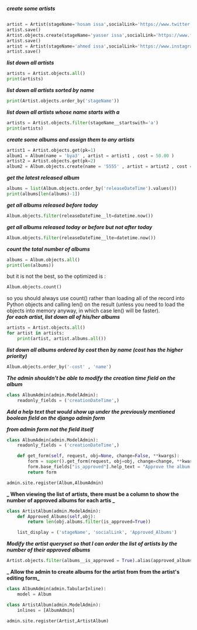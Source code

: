 **_create some artists_**

```python

artist = Artist(stageName='hosam issa',socialLink='https://www.twitter.com/hosamissa')
artist.save()
Artist.objects.create(stageName='yasser issa',socialLink='https://www.facebook.com/yasserissa')
artist.save()
artist = Artist(stageName='ahmed issa',socialLink='https://www.instagram.com/ahmedissa')
artist.save()
```

**_list down all artists_**

```python
artists = Artist.objects.all()
print(artists)
```

**_list down all artists sorted by name_**

```python
print(Artist.objects.order_by('stageName'))
```

**_list down all artists whose name starts with a_**

```python
artists = Artist.objects.filter(stageName__startswith='a')
print(artists)
```

**_create some albums and assign them to any artists_**

```python
artist1 = Artist.objects.get(pk=1)
album1 = Album(name = 'bya3' , artist = artist1 , cost = 50.00 )
artist2 = Artist.objects.get(pk=2)
album2 = Album.objects.create(name = '5555' , artist = artist2 , cost = 200.00 )
```

**_get the latest released album_**

```python
albums = list(Album.objects.order_by('releaseDateTime').values())
print(albums[len(albums)-1])
```

**_get all albums released before today_**

```python
Album.objects.filter(releaseDateTime__lt=datetime.now())
```

**_get all albums released today or before but not after today_**

```python
Album.objects.filter(releaseDateTime__lte=datetime.now())
```

**_count the total number of albums_**

```python
albums = Album.objects.all()
print(len(albums))
```

but it is not the best,
so the optimized is :

```python
Album.objects.count()
```

so you should always use count() rather than loading all of the record into Python objects and calling len() on the result (unless you need to load the objects into memory anyway, in which case len() will be faster).
<br/>
**_for each artist, list down all of his/her albums_**

```python
artists = Artist.objects.all()
for artist in artists:
    print(artist, artist.albums.all())
```

**_list down all albums ordered by cost then by name (cost has the higher priority)_**

```python
Album.objects.order_by('-cost' , 'name')
```

**_The admin shouldn't be able to modify the creation time field on the album_**

```python
class AlbumAdmin(admin.ModelAdmin):
    readonly_fields = ('creationDateTime',)
```

**_Add a help text that would show up under the previously mentioned boolean field on the django admin form_**
<br/>

**_from admin form not the field itself_**

```python
class AlbumAdmin(admin.ModelAdmin):
    readonly_fields = ('creationDateTime',)

    def get_form(self, request, obj=None, change=False, **kwargs):
        form = super().get_form(request, obj=obj, change=change, **kwargs)
        form.base_fields["is_approved"].help_text = "Approve the album if its name is not explicit"
        return form

admin.site.register(Album,AlbumAdmin)
```

**_ When viewing the list of artists, there must be a column to show the number of approved albums for each artis _**

```python
class ArtistAlbum(admin.ModelAdmin):
    def Approved_Albums(self,obj):
        return len(obj.albums.filter(is_approved=True))

    list_display = ('stageName', 'socialLink', 'Approved_Albums')
```

**_Modify the artist queryset so that I can order the list of artists by the number of their approved albums_**

```python
Artist.objects.filter(albums__is_approved = True).alias(approved_albums = Count('albums')).order_by('approved_albums')
```

**_ Allow the admin to create albums for the artist from from the artist's editing form_**

```python
class AlbumAdmin(admin.TabularInline):
    model = Album

class ArtistAlbum(admin.ModelAdmin):
    inlines = [AlbumAdmin]

admin.site.register(Artist,ArtistAlbum)
```
